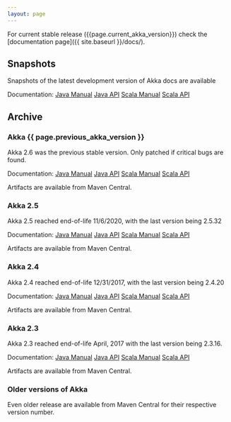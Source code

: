 ```yaml
---
layout: page
---
```


For current stable release ({{page.current_akka_version}}) check the [documentation page]({{ site.baseurl }}/docs/).

## Snapshots

Snapshots of the latest development version of Akka docs are available 

Documentation:
[Java Manual](https://doc.akka.io/docs/akka/snapshot/index.html?language=java)
[Java API](https://doc.akka.io/japi/akka/snapshot/)
[Scala Manual](https://doc.akka.io/docs/akka/snapshot/index.html?language=scala)
[Scala API](https://doc.akka.io/api/akka/snapshot/)

## Archive

### Akka {{ page.previous_akka_version }}

Akka 2.6 was the previous stable version. Only patched if critical bugs are found.

Documentation:
[Java Manual](https://doc.akka.io/docs/akka/2.6/index.html?language=java)
[Java API](https://doc.akka.io/japi/akka/2.6)
[Scala Manual](https://doc.akka.io/docs/akka/2.6/index.html?language=scala)
[Scala API](https://doc.akka.io/api/akka/2.6)

Artifacts are available from Maven Central.

### Akka 2.5

Akka 2.5 reached end-of-life 11/6/2020, with the last version being 2.5.32

Documentation:
[Java Manual](https://doc.akka.io/docs/akka/2.5/index.html?language=java)
[Java API](https://doc.akka.io/japi/akka/2.5)
[Scala Manual](https://doc.akka.io/docs/akka/2.5/index.html?language=scala)
[Scala API](https://doc.akka.io/api/akka/2.5)

Artifacts are available from Maven Central.

### Akka 2.4

Akka 2.4 reached end-of-life 12/31/2017, with the last version being 2.4.20

Documentation:
[Java Manual](https://doc.akka.io/docs/akka/2.4/java.html)
[Java API](https://doc.akka.io/japi/akka/2.4)
[Scala Manual](https://doc.akka.io/docs/akka/2.4/scala.html)
[Scala API](https://doc.akka.io/api/akka/2.4)

Artifacts are available from Maven Central.

### Akka 2.3

Akka 2.3 reached end-of-life April, 2017 with the last version being 2.3.16.

Documentation:
[Java Manual](https://doc.akka.io/docs/akka/2.3/java.html)
[Java API](https://doc.akka.io/japi/akka/2.3)
[Scala Manual](https://doc.akka.io/docs/akka/2.3/scala.html)
[Scala API](https://doc.akka.io/api/akka/2.3)

Artifacts are available from Maven Central.

### Older versions of Akka

Even older release are available from Maven Central for their respective version number.

